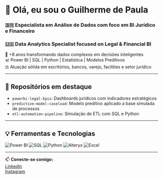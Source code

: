 # 👋 Olá, eu sou o Guilherme de Paula  
### 🇧🇷 Especialista em Análise de Dados com foco em BI Jurídico e Financeiro  
### 🇺🇸 Data Analytics Specialist focused on Legal & Financial BI

💼 +8 anos transformando dados complexos em decisões inteligentes  
📊 Power BI | SQL | Python | Estatística | Modelos Preditivos  
⚖️ Atuação sólida em escritórios, bancos, varejo, facilities e setor jurídico

---

## 🚀 Repositórios em destaque

- `powerbi-legal-kpis`: Dashboards jurídicos com indicadores estratégicos
- `predictive-model-caseload`: Modelo preditivo aplicado a base simulada de processos
- `etl-automation-pipeline`: Simulação de ETL com SQL e Python

---

## 💡 Ferramentas e Tecnologias

![Power BI](https://img.shields.io/badge/Power%20BI-F2C811?style=flat&logo=powerbi)
![SQL](https://img.shields.io/badge/SQL-336791?style=flat&logo=postgresql&logoColor=white)
![Python](https://img.shields.io/badge/Python-3776AB?style=flat&logo=python&logoColor=white)
![Alteryx](https://img.shields.io/badge/Alteryx-0077c8?style=flat)
![Excel](https://img.shields.io/badge/Excel-217346?style=flat&logo=microsoft-excel&logoColor=white)

---

📫 **Conecte-se comigo:**  
[LinkedIn](https://www.linkedin.com/in/guid3paula/)  
[Instagram](https://www.instagram.com/guid3paula) 
